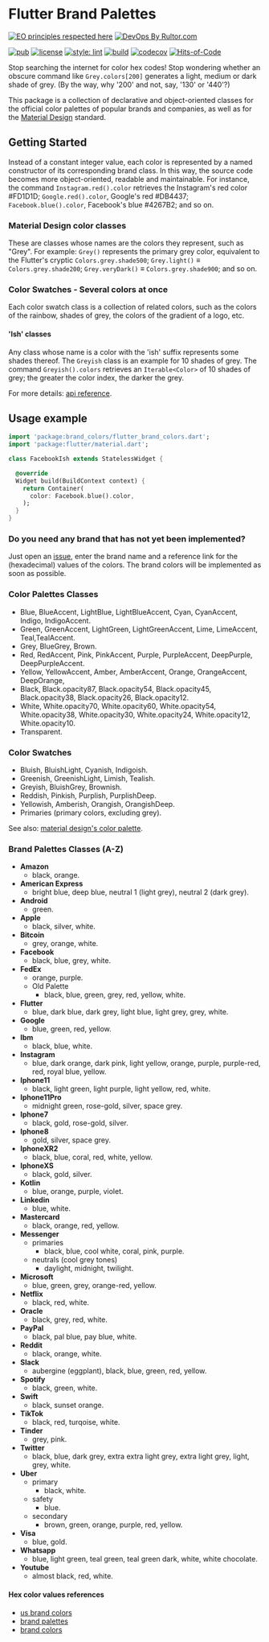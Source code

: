 # Flutter Brand Palettes

[![EO principles respected here](https://www.elegantobjects.org/badge.svg)](https://www.elegantobjects.org)
[![DevOps By Rultor.com](http://www.rultor.com/b/rafamizes/flutter_brand_palettes)](http://www.rultor.com/p/rafamizes/flutter_brand_palettes)

[![pub](https://img.shields.io/pub/v/flutter_brand_palettes)](https://pub.dev/packages/flutter_brand_palettes)
[![license](https://img.shields.io/badge/license-mit-green.svg)](https://github.com/rafamizes/flutter_brand_palettes/blob/main/LICENSE)
[![style: lint](https://img.shields.io/badge/style-lint-4BC0F5.svg)](https://pub.dev/packages/lint)
[![build](https://github.com/rafamizes/flutter_brand_palettes/actions/workflows/build.yml/badge.svg)](https://github.com/rafamizes/flutter_brand_palettes/actions/)
[![codecov](https://codecov.io/gh/rafamizes/flutter_brand_palettes/branch/main/graph/badge.svg)](https://codecov.io/gh/rafamizes/flutter_brand_palettes)
[![Hits-of-Code](https://hitsofcode.com/github/rafamizes/flutter_brand_palettes?branch=main)](https://hitsofcode.com/github/rafamizes/flutter_brand_palettes/view?branch=main)

Stop searching the internet for color hex codes!  Stop wondering whether an
obscure command like `Grey.colors[200]` generates a light, medium or dark shade
of grey. (By the way, why '200' and not, say, '130' or '440'?)

This package is a collection of declarative and object-oriented classes for the
official color palettes of popular brands and companies, as well as for the
[Material Design](https://material.io/design/color/) standard.

## Getting Started

Instead of a constant integer value, each color is represented by a named
constructor of its corresponding brand class. In this way, the source code
becomes more object-oriented, readable and maintainable. For instance, the
command `Instagram.red().color` retrieves the Instagram's red color #FD1D1D;
`Google.red().color`, Google's red #DB4437; `Facebook.blue().color`, Facebook's
blue #4267B2; and so on.

### Material Design color classes

These are classes whose names are the colors they represent, such as "Grey". For
example: `Grey()` represents the primary grey color, equivalent to the Flutter's
cryptic `Colors.grey.shade500`; `Grey.light()` ≡ `Colors.grey.shade200`;
`Grey.veryDark()` ≡ `Colors.grey.shade900`; and so on.

### Color Swatches - Several colors at once

Each color swatch class is a collection of related colors, such as the colors of
the rainbow, shades of grey, the colors of the gradient of a logo, etc.

#### 'Ish' classes

Any class whose name is a color with the 'ish' suffix represents some shades
thereof.  The `Greyish` class is an example for 10 shades of grey.  The command
`Greyish().colors` retrieves an `Iterable<Color>` of 10 shades of grey; the
greater the color index, the darker the grey.

For more details: [api
reference](https://pub.dev/documentation/flutter_brand_palettes/latest/flutter_brand_palettes/flutter_brand_palettes-library.html).

## Usage example

```dart
import 'package:brand_colors/flutter_brand_colors.dart';
import 'package:flutter/material.dart';

class FacebookIsh extends StatelessWidget {

  @override
  Widget build(BuildContext context) {
    return Container(
      color: Facebook.blue().color,
    );
  }
}
```

### Do you need any brand that has not yet been implemented?

Just open an
[issue](https://github.com/rafamizes/flutter_brand_palettes/issues), enter the
brand name and a reference link for the (hexadecimal) values of the colors.  The
brand colors will be implemented as soon as possible.

### Color Palettes Classes

- Blue, BlueAccent, LightBlue, LightBlueAccent, Cyan, CyanAccent, Indigo,
  IndigoAccent.
- Green, GreenAccent, LightGreen, LightGreenAccent, Lime, LimeAccent,
  Teal,TealAccent.
- Grey, BlueGrey, Brown.
- Red, RedAccent, Pink, PinkAccent, Purple, PurpleAccent, DeepPurple, DeepPurpleAccent.
- Yellow, YellowAccent, Amber, AmberAccent, Orange, OrangeAccent, DeepOrange,
- Black, Black.opacity87, Black.opacity54, Black.opacity45, Black.opacity38,
  Black.opacity26, Black.opacity12.
- White, White.opacity70, White.opacity60, White.opacity54, White.opacity38,
  White.opacity30, White.opacity24, White.opacity12, White.opacity10.
- Transparent.

### Color Swatches

- Bluish, BluishLight, Cyanish, Indigoish.
- Greenish, GreenishLight, Limish, Tealish.
- Greyish, BluishGrey, Brownish.
- Reddish, Pinkish, Purplish, PurplishDeep.
- Yellowish, Amberish, Orangish, OrangishDeep.
- Primaries (primary colors, excluding grey).

See also: [material design's color
palette](https://material.io/archive/guidelines/style/color.html#color-color-palette).

### Brand Palettes Classes (A-Z)

- **Amazon**
  - black, orange.
- **American Express**
  - bright blue, deep blue, neutral 1 (light grey), neutral 2 (dark grey).
- **Android**
  - green.
- **Apple**
  - black, silver, white.
- **Bitcoin**
  - grey, orange, white.
- **Facebook**
  - black, blue, grey, white.
- **FedEx**
  - orange, purple.
  - Old Palette
    - black, blue, green, grey, red, yellow, white.
- **Flutter**
  - blue, dark blue, dark grey, light blue, light grey, grey, white.
- **Google**
  - blue, green, red, yellow.
- **Ibm**
  - black, blue, white.
- **Instagram**
  - blue, dark orange, dark pink, light yellow, orange, purple, purple-red, red,
    royal blue, yellow.
- **Iphone11**
  - black, light green, light purple, light yellow, red, white.
- **Iphone11Pro**
  - midnight green, rose-gold, silver, space grey.
- **Iphone7**
  - black, gold, rose-gold, silver.
- **Iphone8**
  - gold, silver, space grey.
- **IphoneXR2**
  - black, blue, coral, red, white, yellow.
- **IphoneXS**
  - black, gold, silver.
- **Kotlin**
  - blue, orange, purple, violet.
- **Linkedin**
  - blue, white.
- **Mastercard**
  - black, orange, red, yellow.
- **Messenger**
  - primaries
    - black, blue, cool white, coral, pink, purple.
  - neutrals (cool grey tones)
    - daylight, midnight, twilight.
- **Microsoft**
  - blue, green, grey, orange-red, yellow.
- **Netflix**
  - black, red, white.
- **Oracle**
  - black, grey, red, white.
- **PayPal**
  - black, pal blue, pay blue, white.
- **Reddit**
  - black, orange, white.
- **Slack**
  - aubergine (eggplant), black, blue, green, red, yellow.
- **Spotify**
  - black, green, white.
- **Swift**
  - black, sunset orange.
- **TikTok**
  - black, red, turqoise, white.
- **Tinder**
  - grey, pink.
- **Twitter**
  - black, blue, dark grey, extra extra light grey, extra light grey, light,
    grey, white.
- **Uber**
  - primary
    - black, white.
  - safety
    - blue.
  - secondary
    - brown, green, orange, purple, red, yellow.
- **Visa**
  - blue, gold.
- **Whatsapp**
  - blue, light green, teal green, teal green dark, white, white chocolate.
- **Youtube**
  - almost black, red, white.

#### Hex color values references

- [us brand colors](https://usbrandcolors.com/)
- [brand palettes](https://brandpalettes.com/)
- [brand colors](https://brandcolors.net/)

